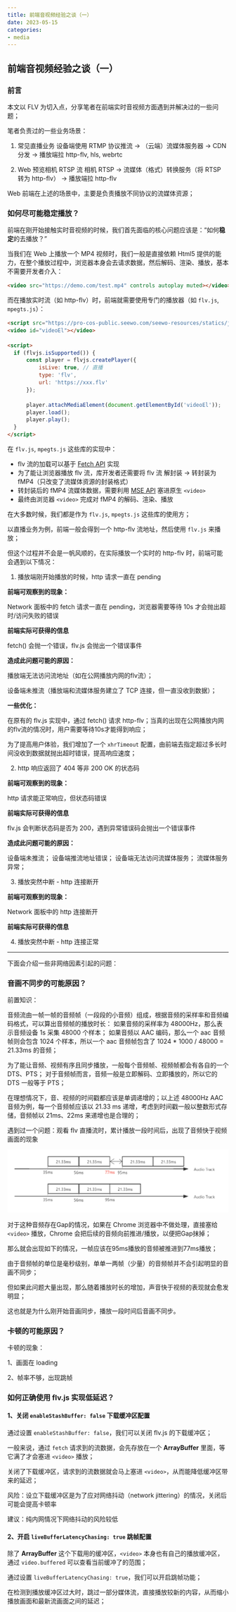 ```yaml
---
title: 前端音视频经验之谈（一）
date: 2023-05-15
categories:
- media
---
```


## 前端音视频经验之谈（一）

### 前言

本文以 FLV 为切入点，分享笔者在前端实时音视频方面遇到并解决过的一些问题；

笔者负责过的一些业务场景：

1. 常见直播业务
设备端使用 RTMP 协议推流 -> （云端）流媒体服务器 -> CDN 分发 -> 播放端拉 http-flv, hls, webrtc

2. Web 预览相机 RTSP 流
相机 RTSP -> 流媒体（格式）转换服务（将 RTSP 转为 http-flv） -> 播放端拉 http-flv

Web 前端在上述的场景中，主要是负责播放不同协议的流媒体资源；

### 如何尽可能稳定播放？

前端在刚开始接触实时音视频的时候，我们首先面临的核心问题应该是：“如何**稳定**的去播放？”

当我们在 Web 上播放一个 MP4 视频时，我们一般是直接依赖 Html5 提供的能力，在整个播放过程中，浏览器本身会去请求数据，然后解码、渲染、播放，基本不需要开发者介入：

```html
<video src="https://demo.com/test.mp4" controls autoplay muted></video>
```

而在播放实时流（如 http-flv）时，前端就需要使用专门的播放器（如 `flv.js`, `mpegts.js`）：

```html
<script src="https://pro-cos-public.seewo.com/seewo-resources/statics/js/flvjs/1.7.12-rc.2/flv.min.js"></script>
<video id="videoEl"></video>

<script>
  if (flvjs.isSupported()) {
      const player = flvjs.createPlayer({
          isLive: true, // 直播
          type: 'flv',
          url: 'https://xxx.flv'
      });

      player.attachMediaElement(document.getElementById('videoEl'));
      player.load();
      player.play();
  }
</script>
```

在 `flv.js`, `mpegts.js` 这些库的实现中：

- flv 流的加载可以基于 [Fetch API](https://developer.mozilla.org/zh-CN/docs/Web/API/fetch) 实现
- 为了能让浏览器播放 flv 流，库开发者还需要将 flv 流 解封装 -> 转封装为 fMP4（只改变了流媒体资源的封装格式）
- 转封装后的 fMP4 流媒体数据，需要利用 [MSE API](https://developer.mozilla.org/zh-CN/docs/Web/API/Media_Source_Extensions_API) 塞进原生 `<video>`
- 最终由浏览器 `<video>` 完成对 fMP4 的解码、渲染、播放

在大多数时候，我们都是作为 `flv.js`, `mpegts.js` 这些库的使用方；

以直播业务为例，前端一般会得到一个 http-flv 流地址，然后使用 `flv.js` 来播放；

但这个过程并不会是一帆风顺的，在实际播放一个实时的 http-flv 时，前端可能会遇到以下情况：

1. 播放端刚开始播放的时候，http 请求一直在 pending

**前端可观察到的现象：**

Network 面板中的 fetch 请求一直在 pending，浏览器需要等待 10s 才会抛出超时/访问失败的错误

**前端实际可获得的信息**

fetch() 会抛一个错误，flv.js 会抛出一个错误事件

**造成此问题可能的原因：**

播放端无法访问流地址（如在公网播放内网的flv流）；

设备端未推流（播放端和流媒体服务建立了 TCP 连接，但一直没收到数据）；

**一些优化：**

在原有的 flv.js 实现中，通过 fetch() 请求 http-flv；当真的出现在公网播放内网的flv流的情况时，用户需要等待10s才能得到响应；

为了提高用户体验，我们增加了一个 `xhrTimeout` 配置，由前端去指定超过多长时间没收到数据就抛出超时错误，提高响应速度；

2. http 响应返回了 404 等非 200 OK 的状态码

**前端可观察到的现象：**

http 请求能正常响应，但状态码错误

**前端实际可获得的信息**

flv.js 会判断状态码是否为 200，遇到异常错误码会抛出一个错误事件

**造成此问题可能的原因：**

设备端未推流；
设备端推流地址错误；
设备端无法访问流媒体服务；
流媒体服务异常；

3. 播放突然中断 - http 连接断开

**前端可观察到的现象：**

Network 面板中的 http 连接断开

**前端实际可获得的信息**



4. 播放突然中断 - http 连接正常



<!-- | 现象 | 播放端可能导致问题的原因 |
| --- | --- |
| http 请求一直在 pending | 播放端无法访问流地址（如在公网播放内网的flv流）；<br>设备端未推流（播放端和流媒体服务建立了 TCP 连接，但一直没收到数据） |
| http 响应返回了 404 等非 200 OK 的状态码 | 设备端未推流；<br>设备端推流地址错误；<br>设备端无法访问流媒体服务；<br>流媒体服务异常； |
| 播放突然中断 | 播放端网络中断；<br>播放端网络发生了切换（wifi <-> 4G）；<br>流异常，浏览器无法兼容，解码失败； | -->


---

下面会介绍一些非网络因素引起的问题：

### 音画不同步的可能原因？


前置知识：

音频流由一帧一帧的音频帧（一段段的小音频）组成，根据音频的采样率和音频编码格式，可以算出音频帧的播放时长：
如果音频的采样率为 48000Hz，那么表示音频设备 1s 采集 48000 个样本；
如果音频以 AAC 编码，那么一个 aac 音频帧则会包含 1024 个样本，所以一个 aac 音频帧包含了 1024 * 1000 / 48000 = 21.33ms 的音频；

为了能让音频、视频有序且同步播放，一般每个音频帧、视频帧都会有各自的一个 DTS、PTS；
对于音频帧而言，音频一般是立即解码、立即播放的，所以它的 DTS 一般等于 PTS；

在理想情况下，音、视频的时间戳都应该是单调递增的；以上述 48000Hz AAC 音频为例，每一个音频帧应该以 21.33 ms 递增，考虑到时间戳一般以整数形式存储，音频帧以 21ms、22ms 来递增也是合理的；


遇到过一个问题：观看 flv 直播流时，累计播放一段时间后，出现了音频快于视频画面的现象

![](../../images/audio_gap.png)

对于这种音频存在Gap的情况，如果在 Chrome 浏览器中不做处理，直接塞给 `<video>` 播放，Chrome 会把后续的音频向前推进/播放，以便把Gap抹掉；

那么就会出现如下的情况，一帧应该在95ms播放的音频被推进到77ms播放；

由于音频帧的单位是毫秒级别，单单一两帧（少量）的音频帧并不会引起明显的音画不同步；

但如果此问题大量出现，那么随着播放时长的增加，声音快于视频的表现就会愈发明显；

这也就是为什么刚开始音画同步，播放一段时间后音画不同步。

### 卡顿的可能原因？

卡顿的现象：

1、画面在 loading

2、帧率不够，出现跳帧


### 如何正确使用 flv.js 实现低延迟？

#### 1、关闭 `enableStashBuffer: false` 下载缓冲区配置

通过设置 `enableStashBuffer: false`，我们可以关闭 flv.js 的下载缓冲区；

一般来说，通过 `fetch` 请求到的流数据，会先存放在一个 **ArrayBuffer** 里面，等它满了才会塞进 `<video>` 播放；

关闭了下载缓冲区，请求到的流数据就会马上塞进 `<video>`，从而能降低缓冲区带来的延迟；

风险：设立下载缓冲区是为了应对网络抖动（network jittering）的情况，关闭后可能会提高卡顿率

建议：纯内网情况下网络抖动的风险较低

#### 2、开启 `liveBufferLatencyChasing: true` 跳帧配置

除了 **ArrayBuffer** 这个下载用的缓冲区，`<video>` 本身也有自己的播放缓冲区，通过 `video.buffered` 可以查看当前缓冲了的范围；

通过设置 `liveBufferLatencyChasing: true`，我们可以开启跳帧功能；

在检测到播放缓冲区过大时，跳过一部分媒体流，直接播放较新的内容，从而缩小播放画面和最新流画面之间的延迟；
